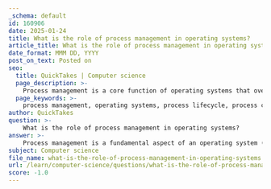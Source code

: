```yaml
---
_schema: default
id: 160906
date: 2025-01-24
title: What is the role of process management in operating systems?
article_title: What is the role of process management in operating systems?
date_format: MMM DD, YYYY
post_on_text: Posted on
seo:
  title: QuickTakes | Computer science
  page_description: >-
    Process management is a core function of operating systems that oversees the lifecycle of processes, including creation, scheduling, synchronization, resource allocation, and maintaining system stability.
  page_keywords: >-
    process management, operating systems, process lifecycle, process creation, process termination, process scheduling, CPU allocation, process synchronization, resource allocation, deadlock management, context switching, multitasking, system stability
author: QuickTakes
question: >-
    What is the role of process management in operating systems?
answer: >-
    Process management is a fundamental aspect of an operating system (OS) that plays a crucial role in managing the lifecycle of processes. A process is essentially a program in execution, and process management encompasses several key functions that ensure efficient operation and resource utilization within a computer system. Here are the primary roles of process management in operating systems:\n\n1. **Process Creation and Termination**: The OS is responsible for creating new processes when a program is executed and terminating processes when they are no longer needed. This includes both system processes (those required for the OS to function) and user processes (those initiated by users).\n\n2. **Process Scheduling**: The OS manages the scheduling of processes to ensure that each process receives adequate CPU time. This involves determining the order in which processes are executed and allocating CPU resources accordingly. Various scheduling algorithms, such as Round Robin, First-Come-First-Served, and Shortest Job First, may be employed to optimize performance and responsiveness.\n\n3. **Process Synchronization**: In a multi-process environment, processes often need to communicate and synchronize with each other to avoid conflicts and ensure data consistency. The OS provides mechanisms such as semaphores, mutexes, and monitors to facilitate this synchronization.\n\n4. **Resource Allocation**: Processes require various resources (CPU time, memory, I/O devices) to execute. The OS is responsible for allocating these resources efficiently and ensuring that processes do not interfere with each other, which is critical for maintaining system stability.\n\n5. **Deadlock Management**: The OS must also handle situations where processes may become deadlocked, meaning they are waiting indefinitely for resources held by each other. Deadlock detection, prevention, and recovery strategies are essential components of process management.\n\n6. **Process State Management**: Each process can be in one of several states (e.g., running, waiting, ready). The OS keeps track of the state of each process and manages transitions between these states based on events such as resource availability or process completion.\n\n7. **Context Switching**: When the CPU switches from executing one process to another, the OS must save the state of the current process and load the state of the next process. This context switching is essential for multitasking and allows multiple processes to share the CPU effectively.\n\nIn summary, process management is vital for the efficient operation of an operating system. It ensures that multiple applications can run simultaneously without conflicts, optimizes resource utilization, and maintains system stability and performance. The ability to create, manage, and terminate processes effectively is what allows a computer system to function seamlessly and responsively.
subject: Computer science
file_name: what-is-the-role-of-process-management-in-operating-systems.md
url: /learn/computer-science/questions/what-is-the-role-of-process-management-in-operating-systems
score: -1.0
---
```


&nbsp;
